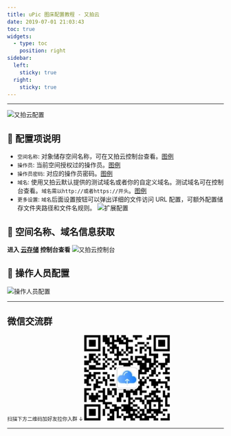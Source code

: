 ```yaml
---
title: uPic 图床配置教程 - 又拍云
date: 2019-07-01 21:03:43
toc: true
widgets:
  - type: toc
    position: right
sidebar:
  left:
    sticky: true
  right:
    sticky: true
---
```


<hr>

![又拍云配置](https://gitee.com/gee1k/oss/raw/master/tutorials/upyun-host.png)

## 📝 配置项说明

- `空间名称`: 对象储存空间名称，可在又拍云控制台查看。[图例](#🧰-空间名称、域名信息获取)
- `操作员`: 当前空间授权过的操作员。[图例](#🔑-操作人员配置)
- `操作员密码`: 对应的操作员密码。[图例](#🔑-操作人员配置)
- `域名`: 使用又拍云默认提供的测试域名或者你的自定义域名。测试域名可在控制台查看。`域名需以http://或者https://开头`。[图例](#🧰-空间名称、域名信息获取)
- `更多设置`: `域名`后面设置按钮可以弹出详细的文件访问 URL 配置，可额外配置储存文件夹路径和文件名规则。
  ![扩展配置](https://gitee.com/gee1k/oss/raw/master/tutorials/upyun-host-extension.png)

## 🧰 空间名称、域名信息获取

**进入 [云存储](https://console.upyun.com/services/file/) 控制台查看**
![又拍云控制台](https://gitee.com/gee1k/oss/raw/master/tutorials/upyun-info.png)

## 🔑 操作人员配置

![操作人员配置](https://gitee.com/gee1k/oss/raw/master/tutorials/upyun-operator.png)

<hr>

## 微信交流群
  <small>扫描下方二维码加好友拉你入群 ↓ </small>
	<img src="https://raw.githubusercontent.com/gee1k/oss/master/personal/geee1k.JPG" height="200" style="height:200px">

<hr>
